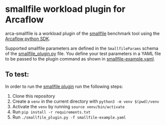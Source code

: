 # smallfile workload plugin for Arcaflow

arca-smallfile is a workload plugin of the [smallfile](https://github.com/distributed-system-analysis/smallfile) benchmark tool
using the [Arcaflow python SDK](https://github.com/arcalot/arcaflow-plugin-sdk-python).

Supported smallfile parameters are defined in the `SmallfileParams` schema of the [smallfile_plugin.py](smallfile_plugin.py) file.
You define your test parameters in a YAML file to be passed to the plugin command as shown in [smallfile-example.yaml](smallfile-example.yaml).

## To test:

In order to run the [smallfile plugin](smallfile_plugin.py) run the following steps:

1. Clone this repository
2. Create a `venv` in the current directory with `python3 -m venv $(pwd)/venv`
3. Activate the `venv` by running `source venv/bin/activate`
4. Run `pip install -r requirements.txt`
5. Run `./smallfile_plugin.py -f smallfile-example.yaml`

